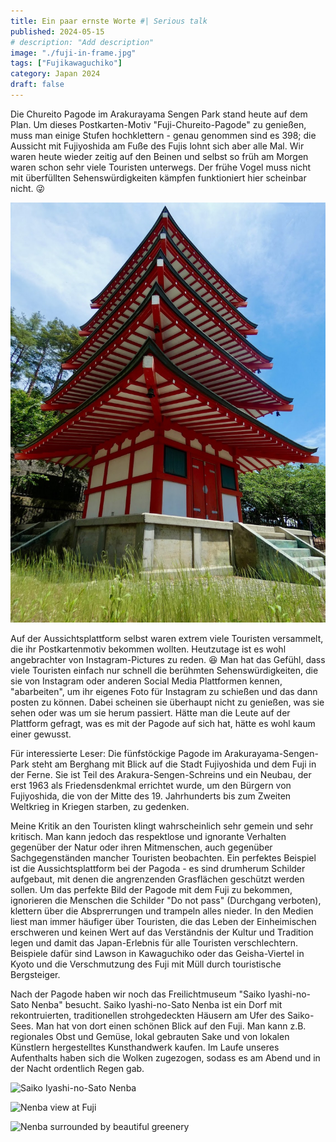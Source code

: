 ```yaml
---
title: Ein paar ernste Worte #| Serious talk
published: 2024-05-15
# description: "Add description"
image: "./fuji-in-frame.jpg"
tags: ["Fujikawaguchiko"]
category: Japan 2024
draft: false
---
```


Die Chureito Pagode im Arakurayama Sengen Park stand heute auf dem Plan. Um dieses Postkarten-Motiv "Fuji-Chureito-Pagode" zu genießen, muss man einige Stufen hochklettern - genau genommen sind es 398; die Aussicht mit Fujiyoshida am Fuße des Fujis lohnt sich aber alle Mal. Wir waren heute wieder zeitig auf den Beinen und selbst so früh am Morgen waren schon sehr viele Touristen unterwegs. 
Der frühe Vogel muss nicht mit überfüllten Sehenswürdigkeiten kämpfen funktioniert hier scheinbar nicht. 😜

![Chureito Pagoda](./chureito-pagoda.jpeg)

Auf der Aussichtsplattform selbst waren extrem viele Touristen versammelt, die ihr Postkartenmotiv bekommen wollten. Heutzutage ist es wohl angebrachter von Instagram-Pictures zu reden. 😆
Man hat das Gefühl, dass viele Touristen einfach nur schnell die berühmten Sehenswürdigkeiten, die sie von Instagram oder anderen Social Media Plattformen kennen, "abarbeiten", um ihr eigenes Foto für Instagram zu schießen und das dann posten zu können. Dabei scheinen sie  überhaupt nicht zu genießen, was sie sehen oder was um sie herum passiert. Hätte man die Leute auf der Plattform gefragt, was es mit der Pagode auf sich hat, hätte es wohl kaum einer gewusst.

Für interessierte Leser: Die fünfstöckige Pagode im Arakurayama-Sengen-Park steht am Berghang mit Blick auf die Stadt Fujiyoshida und dem Fuji in der Ferne. Sie ist Teil des Arakura-Sengen-Schreins und ein Neubau, der erst 1963 als Friedensdenkmal errichtet wurde, um den Bürgern von Fujiyoshida, die von der Mitte des 19. Jahrhunderts bis zum Zweiten Weltkrieg in Kriegen starben, zu gedenken.

Meine Kritik an den Touristen klingt wahrscheinlich sehr gemein und sehr kritisch. Man kann jedoch das respektlose und ignorante Verhalten gegenüber der Natur oder ihren Mitmenschen, auch gegenüber Sachgegenständen mancher Touristen beobachten.
Ein perfektes Beispiel ist die Aussichtsplattform bei der Pagoda - es sind drumherum Schilder aufgebaut, mit denen die angrenzenden Grasflächen geschützt werden sollen. Um das perfekte Bild der Pagode mit dem Fuji zu bekommen, ignorieren die Menschen die Schilder "Do not pass" (Durchgang verboten), klettern über die Absprerrungen und trampeln alles nieder.
In den Medien liest man immer häufiger über Touristen, die das Leben der Einheimischen erschweren und keinen Wert auf das Verständnis der Kultur und Tradition legen und damit das Japan-Erlebnis für alle Touristen verschlechtern. Beispiele dafür sind Lawson in Kawaguchiko oder das Geisha-Viertel in Kyoto und die Verschmutzung des Fuji mit Müll durch touristische Bergsteiger. 

Nach der Pagode haben wir noch das Freilichtmuseum "Saiko Iyashi-no-Sato Nenba" besucht. Saiko Iyashi-no-Sato Nenba ist ein Dorf mit rekontruierten, traditionellen strohgedeckten Häusern am Ufer des Saiko-Sees. Man hat von dort einen schönen Blick auf den Fuji.
Man kann z.B. regionales Obst und Gemüse, lokal gebrauten Sake und von lokalen Künstlern hergestelltes Kunsthandwerk kaufen.
Im Laufe unseres Aufenthalts haben sich die Wolken zugezogen, sodass es am Abend und in der Nacht ordentlich Regen gab. 

![Saiko Iyashi-no-Sato Nenba](./nenba.jpg)

![Nenba view at Fuji](./nenba-fuji.jpg)

![Nenba surrounded by beautiful greenery](./nenba-greenery.jpg)